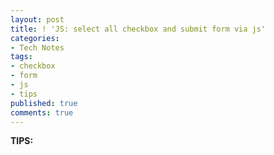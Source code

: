 ```yaml
---
layout: post
title: ! 'JS: select all checkbox and submit form via js'
categories:
- Tech Notes
tags:
- checkbox
- form
- js
- tips
published: true
comments: true
---
```

<p><strong>TIPS:</strong></p>

<p><code lang="js">
<script type="text/javascript">
  function SetAllCheckBoxes(FormName, FieldName, CheckValue)<br>
  {<br>
    if(!document.forms[FormName])<br>
      return;<br>
    var objCheckBoxes = document.forms[FormName].elements[FieldName];<br>
    if(!objCheckBoxes)<br>
      return;<br>
    var countCheckBoxes = objCheckBoxes.length;<br>
    if(!countCheckBoxes)<br>
      objCheckBoxes.checked = CheckValue;<br>
    else<br>
    // set the check value for all check boxes<br>
      for(var i = 0; i < countCheckBoxes; i++)<br>
        objCheckBoxes[i].checked = CheckValue;<br>
  }</p>

<p>  function SendForm(FormName, ActionName)<br>
  {<br>
    if(!document.forms[FormName])<br>
      return;<br>
    if(ActionName == 'unread')<br>
      document.forms[FormName].action = '<%= batch_update_notifications_path(:type => "unread") %>';<br>
    if(ActionName == 'remove')<br>
      document.forms[FormName].action = '<%= batch_update_notifications_path(:type => "remove") %>';<br>
    document.forms[FormName].submit();<br>
  }
</script>
</code></p>
